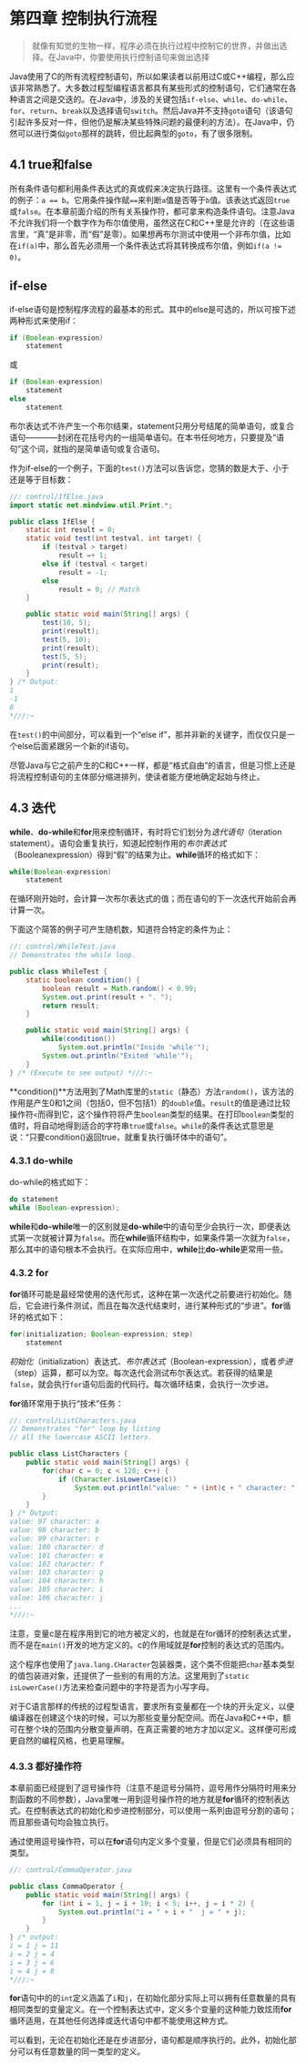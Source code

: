 # 第四章 控制执行流程

> 就像有知觉的生物一样，程序必须在执行过程中控制它的世界，并做出选择。在Java中，你要使用执行控制语句来做出选择

Java使用了C的所有流程控制语句，所以如果读者以前用过C或C++编程，那么应该非常熟悉了。大多数过程型编程语言都具有某些形式的控制语句，它们通常在各种语言之间是交迭的。在Java中，涉及的关键包括`if-else`、`while`、`do-while`、`for`、`return`、`break`以及选择语句`switch`。然后Java并不支持`goto`语句（该语句引起许多反对一件，但他仍是解决某些特殊问题的最便利的方法）。在Java中，仍然可以进行类似`goto`那样的跳转，但比起典型的`goto`，有了很多限制。

## 4.1 true和false
所有条件语句都利用条件表达式的真或假来决定执行路径。这里有一个条件表达式的例子：`a == b`。它用条件操作赋`==`来判断`a`值是否等于`b`值。该表达式返回`true`或`false`。在本章前面介绍的所有关系操作符，都可拿来构造条件语句。注意Java不允许我们将一个数字作为布尔值使用，虽然这在C和C++里是允许的（在这些语言里，“真”是非零，而“假”是零）。如果想再布尔测试中使用一个非布尔值，比如在`if(a)`中，那么首先必须用一个条件表达式将其转换成布尔值，例如`if(a != 0)`。

## if-else
if-else语句是控制程序流程的最基本的形式。其中的else是可选的，所以可按下述两种形式来使用if：

```java
if (Boolean-expression)
    statement
```

或

```java
if (Boolean-expression)
	statement
else
	statement
```

布尔表达式不许产生一个布尔结果，statement只用分号结尾的简单语句，或复合语句————封闭在花括号内的一组简单语句。在本书任何地方，只要提及“语句”这个词，就指的是简单语句或复合语句。

作为if-else的一个例子，下面的`test()`方法可以告诉您，您猜的数是大于、小于还是等于目标数：

```java
//: control/IfElse.java
import static net.mindview.util.Print.*;

public class IfElse {
	static int result = 0;
	static void test(int testval, int target) {
		if (testval > target)
			result =+ 1;
		else if (testval < target) 
			result = -1;
		else 
			result = 0; // Match
	}

	public static void main(String[] args) {
		test(10, 5);
		print(result);
		test(5, 10);
		print(result);
		test(5, 5);
		print(result);
	}
} /* Output:
1
-1
0
*///:~
```

在`test()`的中间部分，可以看到一个“else if”，那并非新的关键字，而仅仅只是一个else后面紧跟另一个新的if语句。

尽管Java与它之前产生的C和C++一样，都是“格式自由”的语言，但是习惯上还是将流程控制语句的主体部分缩进排列，使读者能方便地确定起始与终止。

## 4.3 迭代
**while**、**do-while**和**for**用来控制循环，有时将它们划分为*迭代语句*（iteration statement）。语句会重复执行，知道起控制作用的*布尔表达式*（Booleanexpression）得到“假”的结果为止。**while**循环的格式如下：

```java
while(Boolean-expression)
	statement
```

在循环刚开始时，会计算一次布尔表达式的值；而在语句的下一次迭代开始前会再计算一次。

下面这个简答的例子可产生随机数，知道符合特定的条件为止：

```java
//: control/WhileTest.java
// Demonstrates the while loop.

public class WhileTest {
	static boolean condition() {
		boolean result = Math.random() < 0.99;
		System.out.print(result + ". ");
		return result;
	}

	public static void main(String[] args) {
		while(condition())
			System.out.println("Inside 'while'");
		System.out.println("Exited 'while'");
	}
} /* (Execute to see output) *///:~
```

**condition()**方法用到了Math库里的`static`（静态）方法`random()`，该方法的作用是产生0和1之间（包括0，但不包括1）的`double`值。`result`的值是通过比较操作符`<`而得到它，这个操作符将产生`boolean`类型的结果。在打印`boolean`类型的值时，将自动地得到适合的字符串`true`或`false`。`while`的条件表达式意思是说：“只要condition()返回true，就重复执行循环体中的语句”。

### 4.3.1 do-while
do-while的格式如下：

```java
do statement
while (Boolean-expression);
```

**while**和**do-while**唯一的区别就是**do-while**中的语句至少会执行一次，即便表达式第一次就被计算为`false`。而在**while**循环结构中，如果条件第一次就为`false`，那么其中的语句根本不会执行。在实际应用中，**while**比**do-while**更常用一些。

### 4.3.2 for
**for**循环可能是最经常使用的迭代形式，这种在第一次迭代之前要进行初始化。随后，它会进行条件测试，而且在每次迭代结束时，进行某种形式的“步进”。**for**循环的格式如下：

```java
for(initialization; Boolean-expression; step)
	statement
```

*初始化*（initialization）表达式、*布尔表达式*（Boolean-expression），或者*步进*（step）运算，都可以为空。每次迭代会测试布尔表达式。若获得的结果是`false`，就会执行`for`语句后面的代码行。每次循环结束，会执行一次步进。

**for**循环常用于执行“技术”任务：

```java
//: control/ListCharacters.java
// Demonstrates "for" loop by listing
// all the lowercase ASCII letters.

public class ListCharacters {
	public static void main(String[] args) {
		for(char c = 0; c < 128; c++) {
			if (Character.isLowerCase(c))
				System.out.println("value: " + (int)c + " character: " + c);
		}
	}
} /* Output:
value: 97 character: a
value: 98 character: b
value: 99 character: c
value: 100 character: d
value: 101 character: e
value: 102 character: f
value: 103 character: g
value: 104 character: h
value: 105 character: i
value: 106 character: j
...
*///:~
```

注意，变量c是在程序用到它的地方被定义的，也就是在for循环的控制表达式里，而不是在`main()`开发的地方定义的。c的作用域就是**for**控制的表达式的范围内。

这个程序也使用了`java.lang.CHaracter`包装器类，这个类不但能把`char`基本类型的值包装进对象，还提供了一些别的有用的方法。这里用到了`static isLowerCase()`方法来检查问题中的字符是否为小写字母。

对于C语言那样的传统的过程型语言，要求所有变量都在一个块的开头定义，以便编译器在创建这个块的时候，可以为那些变量分配空间。而在Java和C++中，额可在整个块的范围内分散变量声明，在真正需要的地方才加以定义。这样便可形成更自然的编程风格，也更易理解。

### 4.3.3 都好操作符
本章前面已经提到了逗号操作符（注意不是逗号分隔符，逗号用作分隔符时用来分割函数的不同参数），Java里唯一用到逗号操作符的地方就是**for**循环的控制表达式。在控制表达式的初始化和步进控制部分，可以使用一系列由逗号分割的语句；而且那些语句均会独立执行。

通过使用逗号操作符，可以在**for**语句内定义多个变量，但是它们必须具有相同的类型。

```java
//: control/CommaOperator.java

public class CommaOperator {
	public static void main(String[] args) {
		for (int i = 1, j = i + 10; i < 5; i++, j = i * 2) {
			System.out.println("i = " + i + "  j = " + j);
		}
	}
} /* output:
i = 1 j = 11
i = 2 j = 4
i = 3 j = 6
i = 4 j = 8
*///:~
```

**for**语句中的的`int`定义涵盖了`i`和`j`，在初始化部分实际上可以拥有任意数量的具有相同类型的变量定义。在一个控制表达式中，定义多个变量的这种能力致炫雨**for**循环适用，在其他任何选择或迭代语句中都不能使用这种方式。

可以看到，无论在初始化还是在步进部分，语句都是顺序执行的。此外，初始化部分可以有任意数量的同一类型的定义。
